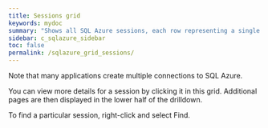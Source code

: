 ```yaml
---
title: Sessions grid
keywords: mydoc
summary: "Shows all SQL Azure sessions, each row representing a single session."
sidebar: c_sqlazure_sidebar
toc: false
permalink: /sqlazure_grid_sessions/
---
```





Note that many applications create multiple connections to SQL Azure.

You can view more details for a session by clicking it in this grid. Additional pages are then displayed in the lower half of the drilldown.

To find a particular session, right-click and select Find.
